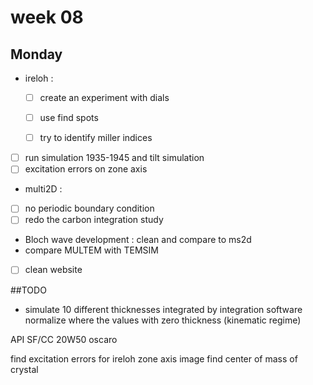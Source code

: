 # week 08
## Monday
- ireloh :
  - [ ] create an experiment with dials
  - [ ] use find spots
  - [ ] try to identify miller indices


- [ ] run simulation 1935-1945 and tilt simulation
- [ ] excitation errors on zone axis
- multi2D :
- [ ] no periodic boundary condition
- [ ] redo the carbon integration study
- Bloch wave development : clean and compare to ms2d
- compare MULTEM with TEMSIM
- [ ] clean website

##TODO
- simulate 10 different thicknesses integrated by integration software
normalize where the values with zero thickness (kinematic regime)

API SF/CC 20W50 oscaro

find excitation errors for ireloh
zone axis image
find center of mass of crystal
